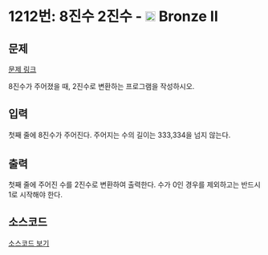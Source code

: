 # 1212번: 8진수 2진수 - <img src="https://static.solved.ac/tier_small/4.svg" style="height:20px" /> Bronze II

<!-- performance -->

<!-- 문제 제출 후 깃허브에 푸시를 했을 때 제출한 코드의 성능이 입력될 공간입니다.-->

<!-- end -->

## 문제

[문제 링크](https://boj.kr/1212)

<p>8진수가 주어졌을 때, 2진수로 변환하는 프로그램을 작성하시오.</p>

## 입력

<p><span style="line-height:1.6em">첫째 줄에&nbsp;8진수가&nbsp;주어진다. 주어지는 수의 길이는 333,334을 넘지 않는다.</span></p>

## 출력

<p>첫째 줄에 주어진 수를 2진수로 변환하여 출력한다. 수가 0인 경우를 제외하고는 반드시 1로 시작해야 한다.</p>

## 소스코드

[소스코드 보기](Main.java)
